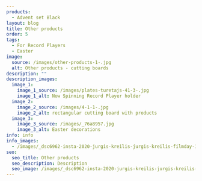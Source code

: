 ```yaml
---
products:
  - Advent set Black
layout: blog
title: Other products
order: 5
tags:
  - For Record Players
  - Easter
image:
  source: /images/other-products-1-.jpg
  alt: Other products - cutting boards
description: ""
description_images:
  image_1:
    image_1_source: /images/plates-turetajs-41-3-.jpg
    image_1_alt: Now Spinning Record Player holder
  image_2:
    image_2_source: /images/4-1-1-.jpg
    image_2_alt: rectangular cutting board with products
  image_3:
    image_3_source: /images/_76a8957.jpg
    image_3_alt: Easter decorations
info: info
info_images:
  - /images/_dsc6962-insta-2020-jurgis-kreilis-jurgis-kreilis-filmday-1-.jpg
seo:
  seo_title: Other products
  seo_description: Description
  seo_image: /images/_dsc6962-insta-2020-jurgis-kreilis-jurgis-kreilis-filmday-1-.jpg
---
```

